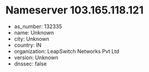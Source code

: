 # Nameserver 103.165.118.121

* as_number: 132335
* name: Unknown
* city: Unknown
* country: IN
* organization: LeapSwitch Networks Pvt Ltd
* version: Unknown
* dnssec: false
